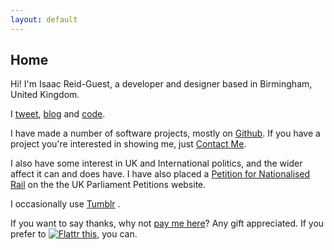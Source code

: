 ```yaml
---
layout: default
---
```


## Home

Hi! I'm <span class="non-mobile-hide mobile-display-inline">Isaac Reid-Guest, </span>a developer and designer based in Birmingham, United Kingdom.

I <a href="http://twitter.com/{{site.twitter_username}}">tweet</a>, <a href="/blog/">blog</a> and <a href="http://github.com/isaacrg">code</a>.

I have made a number of software projects, mostly on <a href="https://github.com/isaacrg?tab=repositories">Github</a>. If you have a project you're interested in showing me, just <a href="/contact">Contact Me</a>.

I also have some interest in UK and International politics, and the wider affect it can and does have. I have also placed a  <a href="http://j.mp/nationalised-rail">Petition for Nationalised Rail</a> on the the UK Parliament Petitions website.

I occasionally use [Tumblr](http://tumblr.ir-g.uk) .

If you want to say thanks, why not [pay me here](https://paypal.me/irg)? Any gift appreciated.
If you prefer to <a href="https://flattr.com/submit/auto?user_id=isaacrg&url=http%3A%2F%2Fir-g.uk" target="_blank"><img src="https://button.flattr.com/flattr-badge-large.png" alt="Flattr this" title="Flattr this" border="0"></a>, you can.
